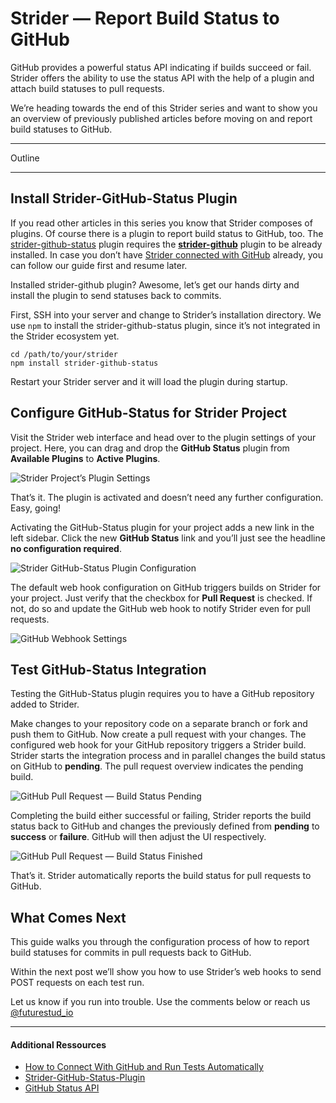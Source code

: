 # Strider — Report Build Status to GitHub
GitHub provides a powerful status API indicating if builds succeed or fail. Strider offers the ability to use the status API with the help of a plugin and attach build statuses to pull requests.

We’re heading towards the end of this Strider series and want to show you an overview of previously published articles before moving on and report build statuses to GitHub.

- - - 
Outline
- - -

## Install Strider-GitHub-Status Plugin
If you read other articles in this series you know that Strider composes of plugins. Of course there is a plugin to report build status  to GitHub, too. The [strider-github-status](strider-github-status) plugin requires the **[strider-github](strider-github)** plugin to be already installed. In case you don’t have [Strider connected with GitHub]() already, you can follow our guide first and resume later.

Installed strider-github plugin? Awesome, let’s get our hands dirty and install the plugin to send statuses back to commits.

First, SSH into your server and change to Strider’s installation directory. We use `npm` to install the strider-github-status plugin, since it’s not integrated in the Strider ecosystem yet.

    cd /path/to/your/strider        
    npm install strider-github-status

Restart your Strider server and it will load the plugin during startup.


## Configure GitHub-Status for Strider Project
Visit the Strider web interface and head over to the plugin settings of your project. Here, you can drag and drop the **GitHub Status** plugin from **Available Plugins** to **Active Plugins**.

![Strider Project’s Plugin Settings]()

That’s it. The plugin is activated and doesn’t need any further configuration. Easy, going!

Activating the GitHub-Status plugin for your project adds a new link in the left sidebar. Click the new **GitHub Status** link and you’ll just see the headline **no configuration required**.

![Strider GitHub-Status Plugin Configuration]()

The default web hook configuration on GitHub triggers builds on Strider for your project. Just verify that the checkbox for **Pull Request** is checked. If not, do so and update the GitHub web hook to notify Strider even for pull requests.

![GitHub Webhook Settings]()


## Test GitHub-Status Integration
Testing the GitHub-Status plugin requires you to have a GitHub repository added to Strider.

Make changes to your repository code on a separate branch or fork and push them to GitHub. Now create a pull request with your changes. The configured web hook for your GitHub repository triggers a Strider build. Strider starts the integration process and in parallel changes the build status on GitHub to **pending**. The pull request overview indicates the pending build.

![GitHub Pull Request — Build Status Pending]()

Completing the build either successful or failing, Strider reports the build status back to GitHub and changes the previously defined from **pending** to **success** or **failure**. GitHub will then adjust the UI respectively.

![GitHub Pull Request — Build Status Finished]()

That’s it. Strider automatically reports the build status for pull requests to GitHub.


## What Comes Next
This guide walks you through the configuration process of how to report build statuses for commits in pull requests back to GitHub.

Within the next post we’ll show you how to use Strider’s web hooks to send POST requests on each test run.

Let us know if you run into trouble. Use the comments below or reach us [@futurestud_io](https://twitter.com/futurestud_io)

---
#### Additional Ressources
- [How to Connect With GitHub and Run Tests Automatically](https://futurestud.io/blog/strider-how-to-connect-with-github-and-run-tests-automatically/)
- [Strider-GitHub-Status-Plugin](https://github.com/Strider-CD/strider-github-status)
- [GitHub Status API](https://developer.github.com/v3/repos/statuses/)